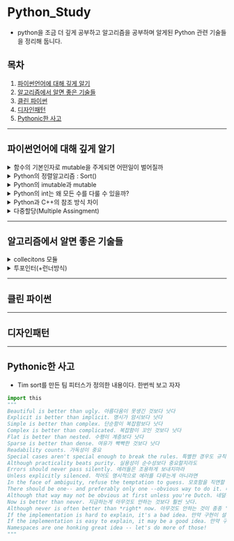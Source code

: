 # Python_Study

- python을 조금 더 깊게 공부하고 알고리즘을 공부하며 알게된 Python 관련 기술들을 정리해 둡니다. 

## 목차 
1. [파이썬언어에 대해 깊게 알기](#파이썬언어에-대해-깊게-알기)
2. [알고리즘에서 알면 좋은 기술들](#알고리즘에서-알면-좋은-기술들)
3. [클린 파이썬](#클린-파이썬)
4. [디자인패턴](#디자인패턴)
5. [Pythonic한 사고](#pythonic한-사고)

<!-- 
<details markdown="1">
<summary></summary>

<br>

</details>
-->

---
## 파이썬언어에 대해 깊게 알기
<details markdown="1">
<summary>함수의 기본인자로 mutable을 주게되면 어떤일이 벌어질까</summary>

<br>
<pre>
이건 진짜 헷갈렸던 부분인데 python 함수가 어떻게 초기화되는지를 알아야한다. 
먼저 왜 이러면 안되냐면 
def foo(bar = []) : 
    bar.append("baz")
    return(bar) 
이렇게 선언한 뒤 foo()를 세번 반복하면 기본값인 []로 초기화가 안되기때문에 ["baz","baz","baz"]가 되버린다. 
함수도 파이썬에서는 일급객체이기 때문에 기본값이 mutable로 들어오게 되면 메모리 주소로 저장되기 때문에 
파이썬 함수의 디폴트 매개변수는 호출 시점을 따르지 않는다.
해결방법은
1. 함수의 기본인자로 다른 함수의 결과나 mutable 자료형을 설정하지 않는 것이다. 
2. 함수 호출마다 지금 서버의 시간을 입력해야할 필요가 있을 수 있는데 그럴때는 이렇게 사용한다. 
       def foo(bar=None):
           if not bar:
               bar = 함수() 혹은 mutable
           동작
       이러면 None이 mutable이 아니므로 id를 참조하지 않아 bar를 정상적으로 사용할 수 있다.
       PEP 505 -- None-aware operators에 따르면 if not bar : bar = []를 간단하게 bar??=[]로 줄일 수 있다. 
</pre>
</details>

<details markdown="1">
<summary>Python의 정렬알고리즘 : Sort()</summary>

<ul>
  <br>
  <li> 파이썬에서는 quick sort가 아니라 Tim sort 방식을 사용한다.
  <li> quick sort는 최악케이스에서 O(n^2)의 시간복잡도를 가지지만 Tim sort는 일반적으로 O(nlogn)을 보장한다.
  <li> Merge sort와 insert sort의 조합으로 만든 알고리즘이라는데 추후 스터디를 더 해보고 싶다.
</ul>
</details>

<details markdown="1">
<summary>Python의 imutable과 mutable </summary>


</details>


<details markdown="1">
<summary>Python의 int는 왜 모든 수를 다룰 수 있을까?</summary>

<br>
<ul>
  <li> 다른 언어와 달리 쓸 때 정말 편리했고 변수를 초기화할 떄 따로 자료형을 지정하지 않는 python의 특성상 굉장히 편리한 기술이라고 생각되었다.
     하지만 그러면서도 int가 4바이트 long이 8바이트인 C언어와 달리 모든 숫자를 int하나에 다 넣을 수 있는 Python이 메모리를 관리하는데
     매우 불리하지 않을까 하는 고민을 했다.
<li>Python에서 int의 방식은 임의 정밀도라 불린다. 정수를 숫자의 배열로 간주하는 것인데 자릿수 단위로 쪼개어 배열형태로 표현한다.
<li>자세한 방법은 추가로 알아보자 
</details>


<details markdown="1">
<summary>Python과 C++의 참조 방식 차이</summary>

<br>
<ul>
  <li> C++에서는 참조를 할때 주소를 참조하지만 Python은 주소참조가 아닌 객체를 참조한다. 
  <li>Python에서는 모든 것이 객체이다. 단순한 숫자들 5,7,19.. 등도 특정 ID를 가지고 있으며 <br>
    a = 10 이런식으로 지정하면 a의 주소에 10을 넣는 c/c++방식이 아닌 10의 주소를 참조한다. <br>
    만약 a=8로 다시 변경하게 되면 c에서의 &a는 변함이 없고 안의 내용만 바뀌지만 python에서 id(a)는 id(8)로 변경된다.<br>
  <li>따라서, mutable 자료형을 다룰 때 특히 주의해야한다. C/C++ 같은 방식으로 접근하면 값이 바뀔 수 있으므로 <br>
    pythonic한 사고가 필요하다. 
</ul>
</details>

<details markdown="1">
<summary>다중할당(Multiple Assingment)</summary>

<br>
<li> 파이썬만의 특별한 할당방법이다.
<br>예를 들면 a, b = 1, 2 이렇게 할당하는데 매우 매우 편리하다. 
<br>특히, python은 C와 달리 = 연산자는 해당 객체를 참조하므로 
<br>a = 2, b=4 일 때
<br>a = b-2
<br>b = 10 한 뒤 a를 출력해보면 결과가 8이 나온다. 앞서 말했듯이 
<br>단순한 값을 주소에 저장한게 아니라 객체를 참조하기 때문인데 다중 할당을 이용해 
<br>a, b = b-2, 10 이렇게 입력하면 a는 2가 된다. 
<br>포인터개념이 없다보니 a=b 이러면 단순한 값에 의한 호출로 오해하기 쉬운데 다중할당을 이용해 오류를 줄여주자 
<br> 
<br>또한, Swap()을 편리하게 할 수 있다.
<br>다른 언어에서 일반적인 swap은 temp라는 빈 변수를 추가해 temp=a  ->  a=b  -> b=temp 이렇게 중계하는데 
<br>Python에서는 다중할당을 이용해 a, b = b, a 한줄로 표현이 가능하며 가독성 또한 높다. (성능차이는 없다고한다.)
<br>이러한 다중할당을 이용하지 않으면서 따로 변수를 선언하지 않아도 swap할 수 있는 방법이 있는데 
<br>a+=b ==> b = a-b ==> a-=b 이렇게 사용하면 숫자를 기준으로 메모리 손실없이 swap이 가능하다. (Python에서는 객체참조때문에 불가) 

</details>

---
## 알고리즘에서 알면 좋은 기술들 
<details markdown="1">
<summary>collecitons 모듈</summary>

<br><ul>
  <li> Counter 객체 
    <br>아이템에 대한 갯수를 계산해 Dictionary로 리턴한다.<br>
    a = [1,2,2,3,3,3,4,4,5]<br>
    b = collecitons.Counter(a)<br>
    print(b)<br>
    Counter({2: 2, 3: 3, 5: 1, 4: 2, 1: 1}) <br>
      
  <li> OrderedDict 객체<br>
    dictionary는 다른 언어에서 Hash Table에 해당되는데 3.6 이하 버젼에서는 
    <br>Python에서도 마찬가지로 입력 순서가 유지되지 않았다.
    <br>이를 위한 OrderedDict 객체를 이용하면 순서가 유지된 OrderedDict 객체를 반환한다.
    <br>collection.OrderedDict(dict) <br>
  
  <li> deque 객체 <br>
    python에서 스택이나 큐는 보통 list로 다 처리된다. 그러나 list.pop(0)의 시간복잡도는 O(n)으로 (뒤에 꺼를 앞으로 맞춰야함) 
    <br> pop(0)를 써야할 상황이면 차라리 deque로 활용하자 
    <br>queue = collecitons.deque()
    <br> 데크의 경우 list의 pop(0)함수를 deque.popleft()로 지원하며 연결리스트와 마찬가지로 시간복잡도는 O(1)이다.
</details>


<details markdown="1">
<summary>투포인터(+런너방식)</summary>

<br>
투포인터는 완전탐색에서 주로 쓰이는 기술로 주로 정렬되어있는 리스트에서 강력한 방법이다. <br><br>
<li> <b>런너방식</b><br>
  - 런너는 투포인트를 활용한 기술로 주로 연결리스트에서 사용된다.<br>
  - 두칸씩 순회하는 fast와 한칸씩 순회하는 slow를 동시에 출발시켜 fast가 순회를 끝내면 slow는 자동으로 
    <br>연결리스트의 중앙에 위치하게 된다. 이를 활용해 팬림드롬 등의 문자열 문제를 해결하기 쉽다.

</details>

---
## 클린 파이썬
---
## 디자인패턴
---
## Pythonic한 사고 
- Tim sort를 만든 팀 피터스가 정의한 내용이다. 한번씩 보고 자자 

```python
import this
"""
Beautiful is better than ugly. 아름다움이 못생긴 것보다 낫다
Explicit is better than implicit. 명시가 암시보다 낫다
Simple is better than complex. 단순함이 복잡함보다 낫다
Complex is better than complicated. 복잡함이 꼬인 것보다 낫다
Flat is better than nested. 수평이 계층보다 낫다
Sparse is better than dense. 여유가 빡빡한 것보다 낫다
Readability counts. 가독성이 중요
Special cases aren't special enough to break the rules. 특별한 경우도 규칙을 어길 정도로 충분히 특별하지 않다
Although practicality beats purity. 실용성이 순수성보다 중요할지라도
Errors should never pass silently. 에러들은 조용하게 보내지마라 
Unless explicitly silenced. 적어도 명시적으로 에러를 다루는게 아니라면 
In the face of ambiguity, refuse the temptation to guess. 모호함을 직면할 때에 추측하겠다는 유혹을 거부해라
There should be one-- and preferably only one --obvious way to do it. 바람직하고 유일한 명확한 하나의 길이 존재할 것 이다
Although that way may not be obvious at first unless you're Dutch. 네덜란드 사람이 아니라면(?) 그 방법은 명확하지 않을 수 있다
Now is better than never. 지금하는게 아무것도 안하는 것보다 훨씬 낫다.
Although never is often better than *right* now. 아무것도 안하는 것이 종종 '당장' 하는 것보다 나을 지라도 당장하자
If the implementation is hard to explain, it's a bad idea. 만약 구현이 설명하기 어렵다면 그것은 나쁜 아이디어이다.
If the implementation is easy to explain, it may be a good idea. 만약 구현이 설명하기 쉽다면 그것은 좋은 아이디어이다.
Namespaces are one honking great idea -- let's do more of those! 
"""
```

